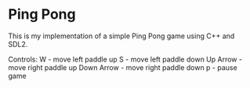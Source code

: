 # Ping Pong

This is my implementation of a simple Ping Pong game using C++ and SDL2.

Controls:
	W - move left paddle up
	S - move left paddle down
	Up Arrow - move right paddle up
	Down Arrow - move right paddle down
	p - pause game
